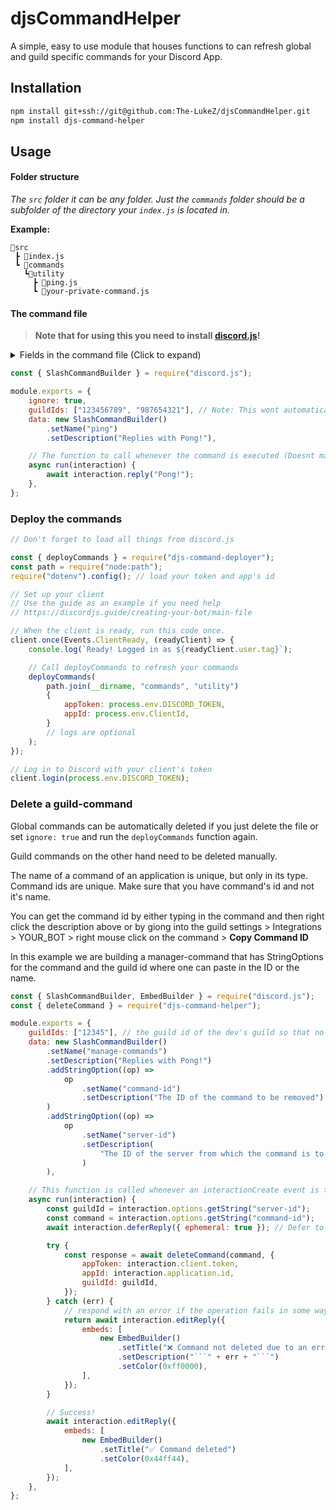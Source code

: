 # djsCommandHelper

A simple, easy to use module that houses functions to can refresh global and guild specific commands for your Discord App.

## Installation

```bash
npm install git+ssh://git@github.com:The-LukeZ/djsCommandHelper.git
npm install djs-command-helper
```

## Usage

#### Folder structure

_The `src` folder it can be any folder. Just the `commands` folder should be a subfolder of the directory your `index.js` is located in._

**Example:**

```
📂src
 ┣ 📄index.js
 ┗ 📂commands
   ┗📂utility
     ┣ 📄ping.js
     ┗ 📄your-private-command.js
```

#### The command file

> **Note that for using this you need to install [discord.js](https://discordjs.guide/)!**

<details>
<summary>Fields in the command file (Click to expand)</summary>

| Key name | Description                                                                                               | Default |
| -------- | --------------------------------------------------------------------------------------------------------- | ------- |
| ignore   | If set to `true` then this command will be ignored upon refreshing                                        | `false` |
| guildIds | An Array of guild ids in which the command should be registered/updated ; command is global if not set    | []      |
| data     | The raw command data [Learn more about it here](https://discordjs.guide/creating-your-bot/slash-commands) | `-`     |
| run      | The function to call (It's only important for your own logic - so name this whatever you want)            | `-`     |

`-` means that it doesn't have a default value

</details>

```js
const { SlashCommandBuilder } = require("discord.js");

module.exports = {
    ignore: true,
    guildIds: ["123456789", "987654321"], // Note: This wont automatically delete them from guilds!
    data: new SlashCommandBuilder()
        .setName("ping")
        .setDescription("Replies with Pong!"),

    // The function to call whenever the command is executed (Doesnt matter when calling client.deployCommands())
    async run(interaction) {
        await interaction.reply("Pong!");
    },
};
```

### Deploy the commands

```js
// Don't forget to load all things from discord.js

const { deployCommands } = require("djs-command-deployer");
const path = require("node:path");
require("dotenv").config(); // load your token and app's id

// Set up your client
// Use the guide as an example if you need help
// https://discordjs.guide/creating-your-bot/main-file

// When the client is ready, run this code once.
client.once(Events.ClientReady, (readyClient) => {
    console.log(`Ready! Logged in as ${readyClient.user.tag}`);

    // Call deployCommands to refresh your commands
    deployCommands(
        path.join(__dirname, "commands", "utility")
        {
            appToken: process.env.DISCORD_TOKEN,
            appId: process.env.ClientId,
        }
        // logs are optional
    );
});

// Log in to Discord with your client's token
client.login(process.env.DISCORD_TOKEN);
```

### Delete a guild-command

Global commands can be automatically deleted if you just delete the file or set `ignore: true` and run the `deployCommands` function again.

Guild commands on the other hand need to be deleted manually.

The name of a command of an application is unique, but only in its type. Command ids are unique.
Make sure that you have command's id and not it's name.

You can get the command id by either typing in the command and then right click the description above or by giong into the guild settings > Integrations > YOUR_BOT > right mouse click on the command > **Copy Command ID**

In this example we are building a manager-command that has StringOptions for the command and the guild id where one can paste in the ID or the name.

````js
const { SlashCommandBuilder, EmbedBuilder } = require("discord.js");
const { deleteCommand } = require("djs-command-helper");

module.exports = {
    guildIds: ["12345"], // the guild id of the dev's guild so that no one can delete every command
    data: new SlashCommandBuilder()
        .setName("manage-commands")
        .setDescription("Replies with Pong!")
        .addStringOption((op) =>
            op
                .setName("command-id")
                .setDescription("The ID of the command to be removed")
        )
        .addStringOption((op) =>
            op
                .setName("server-id")
                .setDescription(
                    "The ID of the server from which the command is to be removed"
                )
        ),

    // This function is called whenever an interactionCreate event is triggered.
    async run(interaction) {
        const guildId = interaction.options.getString("server-id");
        const command = interaction.options.getString("command-id");
        await interaction.deferReply({ ephemeral: true }); // Defer to remove the risk of not responding in time

        try {
            const response = await deleteCommand(command, {
                appToken: interaction.client.token,
                appId: interaction.application.id,
                guildId: guildId,
            });
        } catch (err) {
            // respond with an error if the operation fails in some way
            return await interaction.editReply({
                embeds: [
                    new EmbedBuilder()
                        .setTitle("❌ Command not deleted due to an error")
                        .setDescription("```" + err + "```")
                        .setColor(0xff0000),
                ],
            });
        }

        // Success!
        await interaction.editReply({
            embeds: [
                new EmbedBuilder()
                    .setTitle("✅ Command deleted")
                    .setColor(0x44ff44),
            ],
        });
    },
};
````
